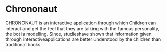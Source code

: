 # Chrononaut
CHRONONAUT is an interactive application through which Children can interact and get the feel that they are talking with the famous personality, the bot is modelling. Since, studieshave shown that information given through interactiveapplications are better understood by the children than traditional books. 
